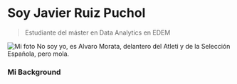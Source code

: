 
# Soy Javier Ruiz Puchol

>Estudiante del máster en Data Analytics en EDEM

![Mi foto](https://assets-es.imgfoot.com/media/cache/1200x1200/morata-atm-2223.jpg "Morata")
No soy yo, es Alvaro Morata, delantero del Atleti y de la Selección Española, pero mola.

### Mi Background

